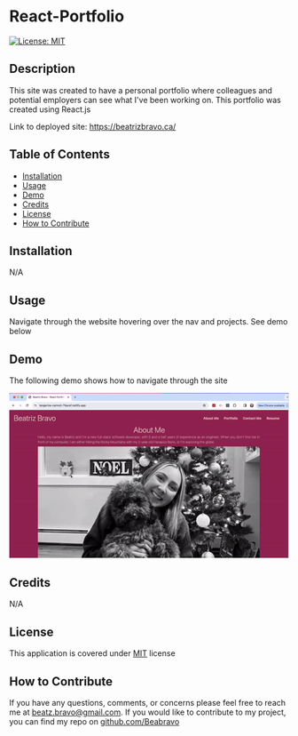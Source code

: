 # React-Portfolio

[![License: MIT](https://img.shields.io/badge/License-MIT-yellow.svg)](https://opensource.org/licenses/MIT)

## Description

This site was created to have a personal portfolio where colleagues and potential employers can see what I've been working on. This portfolio was created using React.js

Link to deployed site: https://beatrizbravo.ca/ 

## Table of Contents

- [Installation](#installation)
- [Usage](#usage)
- [Demo](#demo)
- [Credits](#credits)
- [License](#license)
- [How to Contribute](#how-to-contribute)

## Installation

N/A

## Usage

Navigate through the website hovering over the nav and projects. See demo below

## Demo

The following demo shows how to navigate through the site

![Gif of the application](./assets/ScreenRecording.gif)

## Credits

N/A

## License

This application is covered under [MIT](https://choosealicense.com/licenses/mit/) license

## How to Contribute

If you have any questions, comments, or concerns please feel free to reach me at beatz.bravo@gmail.com. If you would like to contribute to my project, you can find my repo on [github.com/Beabravo](https://www.github.com/Beabravo)

